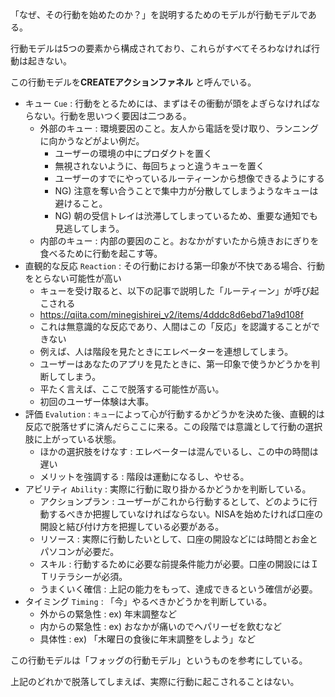 <!--
title:   行動モデル早見表【エンジニアデザイン心理学】
tags:    UI,UX,デザイン心理学
id:      43a339cc1baab8ef14bc
private: false
-->
「なぜ、その行動を始めたのか？」を説明するためのモデルが行動モデルである。

行動モデルは5つの要素から構成されており、これらがすべてそろわなければ行動は起きない。

この行動モデルを**CREATEアクションファネル** と呼んでいる。


- キュー `Cue` : 行動をとるためには、まずはその衝動が頭をよぎらなければならない。行動を思いつく要因は二つある。
    - 外部のキュー : 環境要因のこと。友人から電話を受け取り、ランニングに向かうなどがよい例だ。
        - ユーザーの環境の中にプロダクトを置く
        - 無視されないように、毎回ちょっと違うキューを置く
        - ユーザーのすでにやっているルーティーンから想像できるようにする
        - NG) 注意を奪い合うことで集中力が分散してしまうようなキューは避けること。
        - NG) 朝の受信トレイは渋滞してしまっているため、重要な通知でも見逃してしまう。
    - 内部のキュー : 内部の要因のこと。おなかがすいたから焼きおにぎりを食べるために行動を起こす等。
- 直観的な反応 `Reaction` : その行動における第一印象が不快である場合、行動をとらない可能性が高い
    - キューを受け取ると、以下の記事で説明した「ルーティーン」が呼び起こされる
    - https://qiita.com/minegishirei_v2/items/4dddc8d6ebd71a9d108f
    - これは無意識的な反応であり、人間はこの「反応」を認識することができない
    - 例えば、人は階段を見たときにエレベーターを連想してしまう。
    - ユーザーはあなたのアプリを見たときに、第一印象で使うかどうかを判断してしまう。
    - 平たく言えば、ここで脱落する可能性が高い。
    - 初回のユーザー体験は大事。
- 評価 `Evalution` : `キュー`によって心が行動するかどうかを決めた後、直観的は反応で脱落せずに済んだらここに来る。この段階では意識として行動の選択肢に上がっている状態。
    - ほかの選択肢をけなす : エレベーターは混んでいるし、この中の時間は遅い
    - メリットを強調する : 階段は運動になるし、やせる。
- アビリティ `Ability` : 実際に行動に取り掛かるかどうかを判断している。
    - アクションプラン : ユーザーがこれから行動するとして、どのように行動するべきか把握していなければならない。NISAを始めたければ口座の開設と結び付け方を把握している必要がある。
    - リソース : 実際に行動したいとして、口座の開設などには時間とお金とパソコンが必要だ。
    - スキル : 行動するために必要な前提条件能力が必要。口座の開設にはＩＴリテラシーが必須。
    - うまくいく確信 : 上記の能力をもって、達成できるという確信が必要。
- タイミング `Timing` : 「今」やるべきかどうかを判断している。
    - 外からの緊急性 : ex) 年末調整など
    - 内からの緊急性 : ex) おなかが痛いのでヘパリーゼを飲むなど
    - 具体性 : ex) 「木曜日の食後に年末調整をしよう」など





この行動モデルは「フォッグの行動モデル」というものを参考にしている。

上記のどれかで脱落してしまえば、実際に行動に起こされることはない。